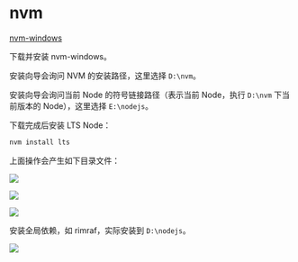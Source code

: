 # nvm

[nvm-windows](https://github.com/coreybutler/nvm-windows)

下载并安装 nvm-windows。

安装向导会询问 NVM 的安装路径，这里选择 `D:\nvm`。

安装向导会询问当前 Node 的符号链接路径（表示当前 Node，执行 `D:\nvm` 下当前版本的 Node），这里选择 `E:\nodejs`。

下载完成后安装 LTS Node：

```sh
nvm install lts
```

上面操作会产生如下目录文件：

![](https://image.newarea.site/2024-04-09-23-07-50.png)

![](https://image.newarea.site/2024-04-09-23-03-51.png)

![](https://image.newarea.site/2024-04-09-23-05-12.png)

安装全局依赖，如 rimraf，实际安装到 `D:\nodejs`。

![](https://image.newarea.site/2024-04-09-23-10-15.png)
